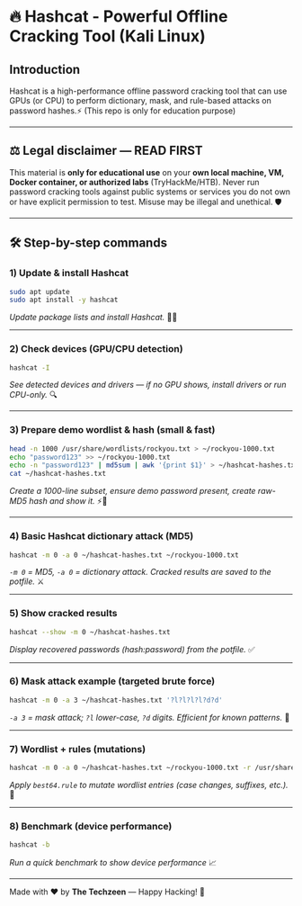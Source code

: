 # 🔥 Hashcat - Powerful Offline Cracking Tool (Kali Linux)

## **Introduction** 
Hashcat is a high-performance offline password cracking tool that can use GPUs (or CPU) to perform dictionary, mask, and rule-based attacks on password hashes.⚡️
(This repo is only for education purpose)

---

## ⚖️ Legal disclaimer — READ FIRST
This material is **only for educational use** on your **own local machine, VM, Docker container, or authorized labs** (TryHackMe/HTB). Never run password cracking tools against public systems or services you do not own or have explicit permission to test. Misuse may be illegal and unethical. 🛡️

---

## 🛠️ Step-by-step commands

### 1) Update & install Hashcat
```bash
sudo apt update
sudo apt install -y hashcat
```
*Update package lists and install Hashcat.* 🔄🧩

---

### 2) Check devices (GPU/CPU detection)
```bash
hashcat -I
```
*See detected devices and drivers — if no GPU shows, install drivers or run CPU-only.* 🔍

---

### 3) Prepare demo wordlist & hash (small & fast)
```bash
head -n 1000 /usr/share/wordlists/rockyou.txt > ~/rockyou-1000.txt
echo "password123" >> ~/rockyou-1000.txt
echo -n "password123" | md5sum | awk '{print $1}' > ~/hashcat-hashes.txt
cat ~/hashcat-hashes.txt
```
*Create a 1000-line subset, ensure demo password present, create raw-MD5 hash and show it.* ⚡🔐

---

### 4) Basic Hashcat dictionary attack (MD5)
```bash
hashcat -m 0 -a 0 ~/hashcat-hashes.txt ~/rockyou-1000.txt
```
*`-m 0` = MD5, `-a 0` = dictionary attack. Cracked results are saved to the potfile.* ⚔️

---

### 5) Show cracked results
```bash
hashcat --show -m 0 ~/hashcat-hashes.txt
```
*Display recovered passwords (hash:password) from the potfile.* ✅

---

### 6) Mask attack example (targeted brute force)
```bash
hashcat -m 0 -a 3 ~/hashcat-hashes.txt '?l?l?l?l?d?d'
```
*`-a 3` = mask attack; `?l` lower-case, `?d` digits. Efficient for known patterns.* 🎯

---

### 7) Wordlist + rules (mutations)
```bash
hashcat -m 0 -a 0 ~/hashcat-hashes.txt ~/rockyou-1000.txt -r /usr/share/hashcat/rules/best64.rule
```
*Apply `best64.rule` to mutate wordlist entries (case changes, suffixes, etc.).* 🔁

---

### 8) Benchmark (device performance)
```bash
hashcat -b
```
*Run a quick benchmark to show device performance* 📈

---

Made with ❤️ by **The Techzeen** — Happy Hacking! 🎉


